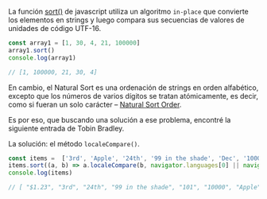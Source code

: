 La función [sort()][1] de javascript utiliza un algoritmo `in-place` que convierte los elementos en strings y luego compara sus secuencias de valores de unidades de código UTF-16.

```javascript
const array1 = [1, 30, 4, 21, 100000]
array1.sort()
console.log(array1)

// [1, 100000, 21, 30, 4]
```

En cambio, el Natural Sort es una ordenación de strings en orden alfabético, excepto que los números de varios dígitos se tratan atómicamente, es decir, como si fueran un solo carácter – [Natural Sort Order][2].

Es por eso, que buscando una solución a ese problema, encontré la siguiente entrada de Tobin Bradley.

La solución: el método `localeCompare()`.

```javascript
const items =  ['3rd', 'Apple', '24th', '99 in the shade', 'Dec', '10000', '101', '$1.23']
items.sort((a, b) => a.localeCompare(b, navigator.languages[0] || navigator.language, {numeric: true, ignorePunctuation: true}))
console.log(items)

// [ "$1.23", "3rd", "24th", "99 in the shade", "101", "10000", "Apple", "Dec" ]
```



[1]:	https://developer.mozilla.org/en-US/docs/Web/JavaScript/Reference/Global_Objects/Array/sort
[2]:	https://en.wikipedia.org/wiki/Natural_sort_order
